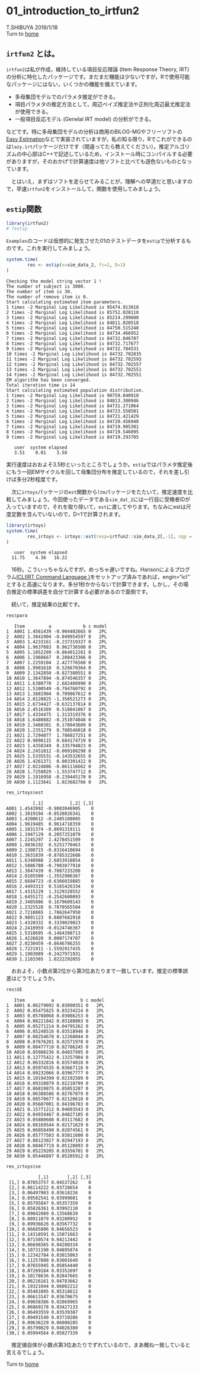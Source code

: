 01\_introduction\_to\_irtfun2
================
T.SHIBUYA
2019/1/18  
Turn to [home](takuizum.github.io)

## `irtfun2` とは。

`irtfun2`は私が作成，維持している項目反応理論 (Item Response Theory, IRT)
の分析に特化したパッケージです。まだまだ機能は少ないですが，Rで使用可能なパッケージにはない，いくつかの機能を備えています。

  - 多母集団モデルでのパラメタ推定ができる。
  - 項目パラメタの推定方法として，周辺ベイズ推定法や正則化周辺最尤推定法が使用できる。
  - 一般項目反応モデル (Genelal IRT model) の分析ができる。

などです。特に多母集団モデルの分析は商用のBILOG-MGやフリーソフトの[Easy
Estimation](http://irtanalysis.main.jp/)などで実装されていますが，私の知る限り，Rでこれができるのは`lazy.irt`パッケージだけです（間違ってたら教えてください）。推定アルゴリズムの中心部はC++で記述しているため，インストール時にコンパイルする必要がありますが，そのおかげで計算速度は他ソフトと比べても遜色ないものとなっています。

　とはいえ，まずはソフトを走らせてみることが，理解への早道だと思いますので，早速`irtfun2`をインストールして，関数を使用してみましょう。

## `estip`関数

``` r
library(irtfun2)
# ?estip
```

`Examples`のコードは仮想的に発生させた01のテストデータを`estip`で分析するものです。これを実行してみましょう。

``` r
system.time(
        res <- estip(x=sim_data_2, fc=2, D=1)
)
```

    Checking the model string vector 1 !
    The number of subject is 3000.
    The number of item is 30.
    The number of remove item is 0.
    Start calculating estimated item parameters.
    1 times -2 Marginal Log Likelihood is 95474.913018 
    2 times -2 Marginal Log Likelihood is 85752.028118 
    3 times -2 Marginal Log Likelihood is 85214.299600 
    4 times -2 Marginal Log Likelihood is 84811.020518 
    5 times -2 Marginal Log Likelihood is 84750.515248 
    6 times -2 Marginal Log Likelihood is 84734.466952 
    7 times -2 Marginal Log Likelihood is 84732.846787 
    8 times -2 Marginal Log Likelihood is 84732.717677 
    9 times -2 Marginal Log Likelihood is 84732.704531 
    10 times -2 Marginal Log Likelihood is 84732.702835 
    11 times -2 Marginal Log Likelihood is 84732.702593 
    12 times -2 Marginal Log Likelihood is 84732.702557 
    13 times -2 Marginal Log Likelihood is 84732.702551 
    14 times -2 Marginal Log Likelihood is 84732.702551 
    EM algorithm has been converged.
    Total iteration time is 14
    Start calculating estimated population distribution.
    1 times -2 Marginal Log Likelihood is 90759.040910 
    2 times -2 Marginal Log Likelihood is 84813.300946 
    3 times -2 Marginal Log Likelihood is 84731.271064 
    4 times -2 Marginal Log Likelihood is 84723.558501 
    5 times -2 Marginal Log Likelihood is 84721.421429 
    6 times -2 Marginal Log Likelihood is 84720.456940 
    7 times -2 Marginal Log Likelihood is 84719.905301 
    8 times -2 Marginal Log Likelihood is 84719.546095 
    9 times -2 Marginal Log Likelihood is 84719.293705 

``` 
   user  system elapsed 
   3.51    0.01    3.58 
```

実行速度はおおよそ3.5秒といったところでしょうか。`estip`ではパラメタ推定後にもう一回EMサイクルを回して母集団分布を推定しているので，それを差し引けば多分2秒程度です。

　次に`irtoys`パッケージの`est`関数から`ltm`パッケージをたたいて，推定速度を比較してみましょう。今回使ったデータである`sim_dat_2`には一行目に受検者IDが入っていますので，それを取り除いて，`est`に渡してやります。ちなみにestは尺度定数を含んでいないので，D=1で計算されます。

``` r
library(irtoys)
system.time(
        res_irtoys <- irtoys::est(resp=irtfun2::sim_data_2[,-1], nqp = 31, engine = "ltm")
)
```

``` 
   user  system elapsed 
  11.75    4.36   16.22 
```

　16秒。こういっちゃなんですが，めっちゃ遅いですね。Hansonによるプログラム[ICL(IRT Command Language
)](http://www.openirt.com/b-a-h/software/irt/icl/icl_manual.pdf)をセットアップ済みであれば，engin=“icl”\`とすると高速になります。多分1秒かからないで計算できます。しかし，その場合推定の標準誤差を自分で計算する必要があるので面倒です。

　続いて，推定結果の比較です。 　 　

``` r
res$para
```

``` 
   Item         a            b c model
1  A001 1.4561439 -0.904402665 0   2PL
2  A002 1.3041904 -0.049954597 0   2PL
3  A003 1.4233161 -0.237319327 0   2PL
4  A004 1.9637083  0.962736508 0   2PL
5  A005 1.1052209 -0.864012281 0   2PL
6  A006 1.1960667  0.208423366 0   2PL
7  A007 1.2259104  2.427776560 0   2PL
8  A008 1.9901618  0.526670364 0   2PL
9  A009 2.1342850 -0.827380551 0   2PL
10 A010 1.3647894 -0.874546357 0   2PL
11 A011 1.6380770  2.682408990 0   2PL
12 A012 1.5100549 -0.794760792 0   2PL
13 A013 1.3881904  0.709867612 0   2PL
14 A014 2.0128825 -1.350521273 0   2PL
15 A015 2.6734427 -0.632137814 0   2PL
16 A016 2.4516389  0.518841067 0   2PL
17 A017 1.4334475  1.313319376 0   2PL
18 A018 1.6480882 -0.251074048 0   2PL
19 A019 2.3460301  0.170943689 0   2PL
20 A020 1.2351279  0.788546018 0   2PL
21 A021 2.7294077  1.786027251 0   2PL
22 A022 0.9898115  0.684174719 0   2PL
23 A023 1.4358349  0.335794823 0   2PL
24 A024 2.2451012 -0.009108298 0   2PL
25 A025 1.5335531 -0.143532655 0   2PL
26 A026 1.4261371  0.003391422 0   2PL
27 A027 2.0224886 -0.861116662 0   2PL
28 A028 1.7258029 -1.553747712 0   2PL
29 A029 1.1916958 -0.239445170 0   2PL
30 A030 1.1123641  1.023682766 0   2PL
```

``` r
res_irtoys$est
```

``` 
          [,1]          [,2] [,3]
A001 1.4543992 -0.9083046905    0
A002 1.3019194 -0.0528026341    0
A003 1.4200612 -0.2405108005    0
A004 1.9619485  0.9614718359    0
A005 1.1031374 -0.8691319111    0
A006 1.1947129  0.2057251079    0
A007 1.2245297  2.4278451509    0
A008 1.9836192  0.5251770463    0
A009 2.1308715 -0.8316410694    0
A010 1.3631839 -0.8785322688    0
A011 1.6340988  2.6853918054    0
A012 1.5086780 -0.7983877910    0
A013 1.3847439  0.7087233208    0
A014 2.0105509 -1.3552906367    0
A015 2.6684723 -0.6366019885    0
A016 2.4493313  0.5165426334    0
A017 1.4315229  1.3129328552    0
A018 1.6455172 -0.2542600093    0
A019 2.3405886  0.1679609143    0
A020 1.2325528  0.7870565584    0
A021 2.7218865  1.7862647950    0
A022 0.9891123  0.6807682918    0
A023 1.4320332  0.3339029023    0
A024 2.2410959 -0.0124746367    0
A025 1.5318695 -0.1464398713    0
A026 1.4226820  0.0007174707    0
A027 2.0230459 -0.8646786255    0
A028 1.7221911 -1.5592917435    0
A029 1.1903089 -0.2427971931    0
A030 1.1103365  1.0222292055    0
```

　おおよそ，小数点第2位から第3位あたりまで一致しています。推定の標準誤差はどうでしょうか。 　

``` r
res$SE
```

``` 
   Item          a          b c model
1  A001 0.06279092 0.03890351 0   2PL
2  A002 0.05475825 0.03234224 0   2PL
3  A003 0.05788068 0.03086253 0   2PL
4  A004 0.08221842 0.03188003 0   2PL
5  A005 0.05271214 0.04795262 0   2PL
6  A006 0.05248516 0.03518946 0   2PL
7  A007 0.08254678 0.12268044 0   2PL
8  A008 0.07676201 0.02571978 0   2PL
9  A009 0.08477710 0.02786245 0   2PL
10 A010 0.05980236 0.04037995 0   2PL
11 A011 0.12775422 0.13257904 0   2PL
12 A012 0.06332816 0.03574018 0   2PL
13 A013 0.05974535 0.03667116 0   2PL
14 A014 0.09232066 0.03967777 0   2PL
15 A015 0.10194399 0.02192509 0   2PL
16 A016 0.09310079 0.02210799 0   2PL
17 A017 0.06819875 0.05053287 0   2PL
18 A018 0.06388586 0.02767879 0   2PL
19 A019 0.08570677 0.02120610 0   2PL
20 A020 0.05607001 0.04196783 0   2PL
21 A021 0.15771212 0.04603543 0   2PL
22 A022 0.04934467 0.04827105 0   2PL
23 A023 0.05880608 0.03117682 0   2PL
24 A024 0.08169544 0.02171629 0   2PL
25 A025 0.06058490 0.02874561 0   2PL
26 A026 0.05777503 0.03011600 0   2PL
27 A027 0.08123027 0.02947193 0   2PL
28 A028 0.08467719 0.05128893 0   2PL
29 A029 0.05229205 0.03556701 0   2PL
30 A030 0.05446897 0.05205912 0   2PL
```

``` r
res_irtoys$se
```

``` 
            [,1]       [,2] [,3]
 [1,] 0.07053757 0.04537262    0
 [2,] 0.06114222 0.03728654    0
 [3,] 0.06497903 0.03618226    0
 [4,] 0.09582541 0.03999081    0
 [5,] 0.05795847 0.05357359    0
 [6,] 0.05826361 0.03992110    0
 [7,] 0.09042089 0.13568639    0
 [8,] 0.08911879 0.03280952    0
 [9,] 0.09936626 0.03567732    0
[10,] 0.06685806 0.04656523    0
[11,] 0.14318591 0.15071663    0
[12,] 0.07150574 0.04212442    0
[13,] 0.06690365 0.04280334    0
[14,] 0.10731198 0.04895874    0
[15,] 0.12342784 0.03015063    0
[16,] 0.11257808 0.03001640    0
[17,] 0.07655945 0.05854440    0
[18,] 0.07269184 0.03352697    0
[19,] 0.10178636 0.02847665    0
[20,] 0.06216161 0.04783662    0
[21,] 0.19321044 0.06002212    0
[22,] 0.05401095 0.05318612    0
[23,] 0.06613147 0.03670675    0
[24,] 0.09658386 0.02869965    0
[25,] 0.06869178 0.03427133    0
[26,] 0.06493559 0.03539387    0
[27,] 0.09491540 0.03710286    0
[28,] 0.09636229 0.06080285    0
[29,] 0.05799829 0.04026380    0
[30,] 0.05994564 0.05827339    0
```

　推定値自体が小数点第3位あたりでずれているので，まあ概ね一致していると言えるでしょう。
 
Turn to [home](takuizum.github.io)

